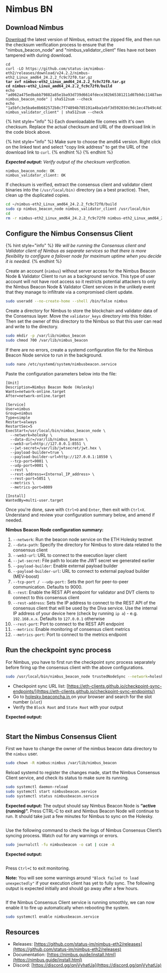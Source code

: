 # Nimbus BN

## Download Nimbus

[Download](https://github.com/status-im/nimbus-eth2/releases) the latest version of Nimbus, extract the zipped file, and then run the checksum verification process to ensure that the "nimbus\_beacon\_node" and "nimbus\_validator\_client" files have not been tampered with during download.

<pre class="language-bash"><code class="lang-bash">cd
curl -LO https://github.com/status-im/nimbus-eth2/releases/download/v24.2.2/nimbus-eth2_Linux_amd64_24.2.2_fc9c72f0.tar.gz
<strong>tar xvf nimbus-eth2_Linux_amd64_24.2.2_fc9c72f0.tar.gz
</strong><strong>cd nimbus-eth2_Linux_amd64_24.2.2_fc9c72f0/build
</strong>echo "ad062a475edbabb79882a85e1ba93d739d6614fdece382b65381211d07b9dc11487aedca15df0d540ba384866ed0ff0044989ce8d7c39054b2cad40d92022719 nimbus_beacon_node" | sha512sum --check
echo "1a5bfc3e5ba6e8b682572b8c7f74894b785191a4ba1ebf3d59203dc9dc1ec47b49c4d128aa433b0b44315ac574cbb7d924ab4241d60e2b9b141c61e504ab8dab  nimbus_validator_client" | sha512sum --check
</code></pre>

{% hint style="info" %}
Each downloadable file comes with it's own checksum. Replace the actual checksum and URL of the download link in the code block above.

{% hint style="info" %}
Make sure to choose the amd64 version. Right click on the linked text and select "copy link address" to get the URL of the download link to `curl`.
{% endhint %}
{% endhint %}

_**Expected output:** Verify output of the checksum verification._

```
nimbus_beacon_node: OK
nimbus_validator_client: OK
```

If checksum is verified, extract the consensus client and validator client binaries into the `(/usr/local/bin)` directory (as a best practice). Then, clean up the duplicated copies.

```bash
cd ~/nimbus-eth2_Linux_amd64_24.2.2_fc9c72f0/build
sudo cp nimbus_beacon_node nimbus_validator_client /usr/local/bin
cd
rm -r nimbus-eth2_Linux_amd64_24.2.2_fc9c72f0 nimbus-eth2_Linux_amd64_24.2.2_fc9c72f0.tar.gz
```

## Configure the Nimbus Consensus Client

{% hint style="info" %}
_We will be running the Consensus client and Validator client of Nimbus as separate services so that there is more flexibility to configure a failover node for maximum uptime when you decide it is needed._
{% endhint %}

Create an account (`nimbus`) without server access for the Nimbus Beacon Node & Validator Client to run as a background service. This type of user account will not have root access so it restricts potential attackers to only the Nimbus Beacon Node & Validator Client services in the unlikely event that they manage to infiltrate via a compromised client update.

```bash
sudo useradd --no-create-home --shell /bin/false nimbus
```

Create a directory for Nimbus to store the blockchain and validator data of the Consensus layer. Move the `validator_keys` directory into this folder. Then set the owner of this directory to the Nimbus so that this user can read and write to the directory.

```bash
sudo mkdir -p /var/lib/nimbus_beacon
sudo chmod 700 /var/lib/nimbus_beacon
```

If there are no errors, create a systemd configuration file for the Nimbus Beacon Node service to run in the background.

```bash
sudo nano /etc/systemd/system/nimbusbeacon.service
```

Paste the configuration parameters below into the file:

```
[Unit]
Description=Nimbus Beacon Node (Holesky)
Wants=network-online.target
After=network-online.target

[Service]
User=nimbus
Group=nimbus
Type=simple
Restart=always
RestartSec=5
ExecStart=/usr/local/bin/nimbus_beacon_node \
  --network=holesky \
  --data-dir=/var/lib/nimbus_beacon \
  --web3-url=http://127.0.0.1:8551 \
  --jwt-secret=/var/lib/jwtsecret/jwt.hex \
  --payload-builder=true \
  --payload-builder-url=http://127.0.0.1:18550 \
  --tcp-port=9001 \
  --udp-port=9001 \
  --rest \
  --rest-address=<Internal_IP_address> \
  --rest-port=5051 \
  --metrics \
  --metrics-port=8009 
  
[Install]
WantedBy=multi-user.target
```

Once you're done, save with `Ctrl+O` and `Enter`, then exit with `Ctrl+X`. Understand and review your configuration summary below, and amend if needed.

**Nimbus Beacon Node configuration summary:**

1. `--network`: Run the beacon node service on the ETH Holesky testnet
2. `--data-path`: Specify the directory for Nimbus to store data related to the consensus client
3. `--web3-url`: URL to connect to the execution layer client
4. `--jwt-secret`: File path to locate the JWT secret we generated earlier
5. `--payload-builder`: Enable external payload builder
6. `--payload-builder-url`: URL to connect to external payload builder (MEV-boost)
7. `--tcp-port / --udp-port:` Sets the port for peer-to-peer communication. Defaults to 9000.
8. `--rest`: Enable the REST API endpoint for validator and DVT clients to connect to this consensus client&#x20;
9. `--rest-address`: Sets the IP address to connect to the REST API of the consensus client that will be used by the Diva service. Use the internal IP address of your device here (check by running `ip a`) - e.g. `192.168.x.x`. Defaults to `127.0.0.1` otherwise
10. `--rest-port`: Port to connect to the REST API endpoint
11. `--metrics`: Enable monitoring of consensus client metrics
12. `--metrics-port`: Port to connect to the metrics endpoint

## Run the checkpoint sync process

For Nimbus, you have to first run the checkpoint sync process separately before firing up the consensus client with the above configurations.

```sh
sudo /usr/local/bin/nimbus_beacon_node trustedNodeSync --network=holesky --data-dir=/var/lib/nimbus_beacon --trusted-node-url=https://holesky.beaconstate.ethstaker.cc/ --backfill=false
```

* Checkpoint sync URL list: [https://eth-clients.github.io/checkpoint-sync-endpoints/](https://eth-clients.github.io/checkpoint-sync-endpoints/)
* Go to [holesky.beaconcha.in ](https://holesky.beaconcha.in/)on your browser and search for the slot number (`slot`)
* Verify the `Block Root` and `State Root` with your output

**Expected output:**

<figure><img src="../../.gitbook/assets/image (16).png" alt=""><figcaption></figcaption></figure>

## Start the Nimbus Consensus Client

First we have to change the owner of the nimbus beacon data directory to the `nimbus` user.

```sh
sudo chown -R nimbus:nimbus /var/lib/nimbus_beacon
```

Reload systemd to register the changes made, start the Nimbus Consensus Client service, and check its status to make sure its running.

```bash
sudo systemctl daemon-reload
sudo systemctl start nimbusbeacon.service
sudo systemctl status nimbusbeacon.service
```

**Expected output:** The output should say Nimbus Beacon Node is **“active (running)”.** Press CTRL-C to exit and Nimbus Beacon Node will continue to run. It should take just a few minutes for Nimbus to sync on the Holesky.

<figure><img src="../../.gitbook/assets/image (17).png" alt=""><figcaption></figcaption></figure>

Use the following command to check the logs of Nimbus Consensus Client’s syncing process. Watch out for any warnings or errors.

```bash
sudo journalctl -fu nimbusbeacon -o cat | ccze -A
```

**Expected output:**&#x20;

<figure><img src="../../.gitbook/assets/image (18).png" alt=""><figcaption></figcaption></figure>

Press `Ctrl+C` to exit monitoring.

**Note:** You will see some warnings around `"Block failed to load unexpectedly"` if your execution client has yet to fully sync. The following output is expected initially and should go away after a few hours.

<figure><img src="../../.gitbook/assets/image (155).png" alt=""><figcaption></figcaption></figure>

If the Nimbus Consensus Client service is running smoothly, we can now enable it to fire up automatically when rebooting the system.

```bash
sudo systemctl enable nimbusbeacon.service
```

## Resources

* Releases: [https://github.com/status-im/nimbus-eth2/releases](https://github.com/status-im/nimbus-eth2/releases)
* Documentation: [https://nimbus.guide/install.html](https://nimbus.guide/install.html)
* Discord: [https://discord.gg/qnjVyhatUa](https://discord.gg/qnjVyhatUa)
